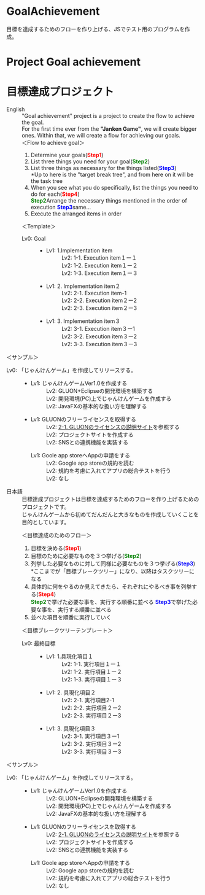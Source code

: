 # GoalAchievement
目標を達成するためのフローを作り上げる、JSでテスト用のプログラムを作成。
<h1>Project Goal achievement</h1>
<h1>目標達成プロジェクト</h1>
<dl>
<dt>English</dt>
<dd>
"Goal achievement" project  is a project to create the flow to achieve the goal.<br>
For the first time ever from the <b>"Janken Game"</b>, we will create bigger ones.
Within that, we will create a flow for achieving our goals.<br>
＜Flow to achieve goal＞
<ol>
<li>Determine your goals(<font color="Red"><b>Step1</b></font>)</li>
<li>List three things you need for your goal(<font color="Green"><b>Step2</b></font>)</li>
<li>List three things as necessary for the things listed(<font color="Blue"><b>Step3</b></font>)<br/>*Up to here is the "target break tree", and from here on it will be the task tree</li>
<li>When you see what you do specifically, list the things you need to do for each(<font color="red"><b>Step4</b></font>)</li>
<lil><font color="Green"><b>Step2</b></font>Arrange the necessary things mentioned in the order of execution</li>
<lil><font color="Blue"><b>Step3</b></font>same...</li>
<li>Execute the arranged items in order</li>
</ol>

＜Template＞
<dl><dt>Lv0: Goal</dt>
<dd><ul>
<li>
<dl><dt>Lv1: 1.Implementation item</dt>
<dd>Lv2: 1-1. Execution item１ー１</dd>
<dd>Lv2: 1-2. Execution item１ー２</dd>
<dd>Lv2: 1-3. Execution item１ー３</dd>
</dl>
</li>
<li>
<dl><dt>Lv1: 2. Implementation item２</dt>
<dd>Lv2: 2-1. Execution item-1</dd>
<dd>Lv2: 2-2. Execution item２ー2</dd>
<dd>Lv2: 2-3. Execution item２ー3</dd>
</li>
<li>
<dl><dt>Lv1: 3. Implementation item３</dt>
<dd>Lv2: 3-1. Execution item３ー1</dd>
<dd>Lv2: 3-2. Execution item３ー2</dd>
<dd>Lv2: 3-3. Execution item３ー3</dd>
</li>
</ul></dd>
</dd>
</dl>

＜サンプル＞
<dl><dt>Lv0: 「じゃんけんゲーム」を作成してリリースする。</dt>
<dd><ul>
<li>
<dl><dt>Lv1: じゃんけんゲームVer1.0を作成する</dt>
<dd>Lv2: GLUON+Eclipseの開発環境を構築する</dd>
<dd>Lv2: 開発環境(PC)上でじゃんけんゲームを作成する</dd>
<dd>Lv2: JavaFXの基本的な扱い方を理解する</dd>
</dl>
</li>
<li>
<dl><dt>Lv1: GLUONのフリーライセンスを取得する</dt>
<dd>Lv2: <a href="https://gluonhq.com/programs/free-gluon-licenses/open-source-license-request/">2-1. GLUONのライセンスの説明サイト</a>を参照する</dd>
<dd>Lv2: プロジェクトサイトを作成する</dd>
<dd>Lv2: SNSとの連携機能を実装する</dd>
</li>
<dl><dt>Lv1: Goole app storeへAppの申請をする</dt>
<dd>Lv2: Google app storeの規約を読む</dd>
<dd>Lv2: 規約を考慮に入れてアプリの総合テストを行う</dd>
<dd>Lv2: なし</dd>
</li>
</ul></dd>
</dd>
</dl>
</dd>

<dt>日本語</dt>
<dd>
目標達成プロジェクトは目標を達成するためのフローを作り上げるためのプロジェクトです。<br>
じゃんけんゲームから初めてだんだんと大きなものを作成していくことを目的としています。<br>

＜目標達成のためのフロー＞
<ol>
<li>目標を決める(<font color="Red"><b>Step1</b></font>)</li>
<li>目標のために必要なものを３つ挙げる(<font color="Green"><b>Step2</b></font>)</li>
<li>列挙した必要なものに対して同様に必要なものを３つ挙げる(<font color="Blue"><b>Step3</b></font>)<br/>*ここまでが「目標ブレークツリー」になり、以降はタスクツリーになる</li>
<li>具体的に何をやるのか見えてきたら、それぞれにやるべき事を列挙する(<font color="red"><b>Step4</b></font>)</li>
<lil><font color="Green"><b>Step2</b></font>で挙げた必要な事を、実行する順番に並べる</li>
<lil><font color="Blue"><b>Step3</b></font>で挙げた必要な事を、実行する順番に並べる</li>
<li>並べた項目を順番に実行していく</li>
</ol>

＜目標ブレークツリーテンプレート＞
<dl><dt>Lv0: 最終目標</dt>
<dd><ul>
<li>
<dl><dt>Lv1: 1.具現化項目１</dt>
<dd>Lv2: 1-1. 実行項目１ー１</dd>
<dd>Lv2: 1-2. 実行項目１ー２</dd>
<dd>Lv2: 1-3. 実行項目１ー３</dd>
</dl>
</li>
<li>
<dl><dt>Lv1: 2. 具現化項目２</dt>
<dd>Lv2: 2-1. 実行項目2-1</dd>
<dd>Lv2: 2-2. 実行項目２ー2</dd>
<dd>Lv2: 2-3. 実行項目２ー3</dd>
</li>
<li>
<dl><dt>Lv1: 3. 具現化項目３</dt>
<dd>Lv2: 3-1. 実行項目３ー1</dd>
<dd>Lv2: 3-2. 実行項目３ー2</dd>
<dd>Lv2: 3-3. 実行項目３ー3</dd>
</li>
</ul></dd>
</dd>
</dl>

＜サンプル＞
<dl><dt>Lv0: 「じゃんけんゲーム」を作成してリリースする。</dt>
<dd><ul>
<li>
<dl><dt>Lv1: じゃんけんゲームVer1.0を作成する</dt>
<dd>Lv2: GLUON+Eclipseの開発環境を構築する</dd>
<dd>Lv2: 開発環境(PC)上でじゃんけんゲームを作成する</dd>
<dd>Lv2: JavaFXの基本的な扱い方を理解する</dd>
</dl>
</li>
<li>
<dl><dt>Lv1: GLUONのフリーライセンスを取得する</dt>
<dd>Lv2: <a href="https://gluonhq.com/programs/free-gluon-licenses/open-source-license-request/">2-1. GLUONのライセンスの説明サイト</a>を参照する</dd>
<dd>Lv2: プロジェクトサイトを作成する</dd>
<dd>Lv2: SNSとの連携機能を実装する</dd>
</li>
<dl><dt>Lv1: Goole app storeへAppの申請をする</dt>
<dd>Lv2: Google app storeの規約を読む</dd>
<dd>Lv2: 規約を考慮に入れてアプリの総合テストを行う</dd>
<dd>Lv2: なし</dd>
</li>
</ul></dd>
</dd>
</dl>
